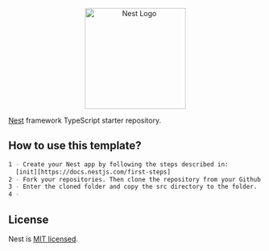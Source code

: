<p align="center">
  <a href="http://nestjs.com/" target="blank"><img src="https://nestjs.com/img/logo-small.svg" width="200" alt="Nest Logo" /></a>
</p>

[circleci-image]: https://img.shields.io/circleci/build/github/nestjs/nest/master?token=abc123def456
[circleci-url]: https://circleci.com/gh/nestjs/nest

[Nest](https://github.com/nestjs/nest) framework TypeScript starter repository.

## How to use this template?

```bash
1 - Create your Nest app by following the steps described in:
  [init][https://docs.nestjs.com/first-steps]
2 - Fork your repositories. Then clone the repository from your Github account.
3 - Enter the cloned folder and copy the src directory to the folder.
4 - 
```

## License

Nest is [MIT licensed](LICENSE).
